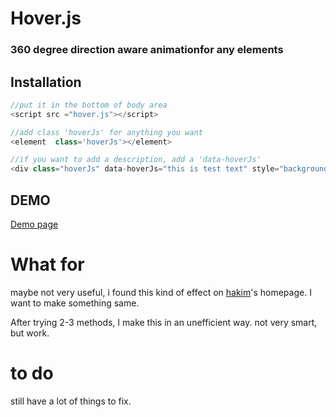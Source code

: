 # Hover.js

### 360 degree direction aware animationfor any elements

## Installation

```javascript
//put it in the bottom of body area
<script src ="hover.js"></script>

//add class 'hoverJs' for anything you want
<element  class='hoverJs'></element>

//if you want to add a description, add a 'data-hoverJs'
<div class="hoverJs" data-hoverJs="this is test text" style="background-color:#000;"></div>
```

## DEMO

[Demo page](https://html50.github.io/hover.js)

# What for

maybe not very useful, i found this kind of effect on [hakim](http://hakim.se/)'s homepage. I want to make something same.

After trying 2-3 methods, I make this in an unefficient way. not very smart, but work.

# to do

still have a lot of things to fix. 